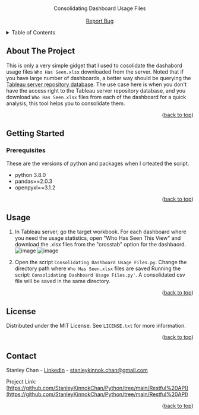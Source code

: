 <!-- PROJECT LOGO -->
<br />
<div align="center">
  <p align="center">
    Consolidating Dashboard Usage Files
    <br />
    <br />
    <a href="https://github.com/StanleyKinnokChan/Python/issues">Report Bug</a>
  </p>
</div>


<!-- TABLE OF CONTENTS -->
<details>
  <summary>Table of Contents</summary>
  <ol>
    <li>
      <a href="#about-the-project">About The Project</a>
    </li>
    <li>
      <a href="#getting-started">Getting Started</a>
      <ul>
        <li><a href="#prerequisites">Prerequisites</a></li>
      </ul>
    </li>
    <li><a href="#usage">Usage</a></li>
    <li><a href="#contact">Contact</a></li>
  </ol>
</details>


<!-- ABOUT THE PROJECT -->
## About The Project

This is only a very simple gidget that I used to cosolidate the dashabord usage files `Who Has Seen.xlsx` downloaded from the server. Noted that if you have large number of dashboards, a better way should be querying the [Tableau server repository database](https://tableau.github.io/tableau-data-dictionary/2022.1/data_dictionary.html). The use case here is when you don't have the access right to the Tableau server repository database, and you download `Who Has Seen.xlsx` files from each of the dashboard for a quick analysis, this tool helps you to consolidate them.  

<p align="right">(<a href="#readme-top">back to top</a>)</p>


<!-- GETTING STARTED -->
## Getting Started

### Prerequisites

These are the versions of python and packages when I crteated the script.
* python 3.8.0
* pandas==2.0.3
* openpyxl==3.1.2

<p align="right">(<a href="#readme-top">back to top</a>)</p>

<!-- USAGE EXAMPLES -->
## Usage
1. In Tableau server, go the target workbook. For each dashboard where you need the usage statistics, open "Who Has Seen This View" and download the .xlsx files from the "crosstab" option for the dashbaord. 
![image](https://i.imgur.com/PX1VVZW.png) ![image](https://i.imgur.com/7SHuWTk.png)

2. Open the script `Consolidating Dashboard Usage Files.py`. Change the directory path where `Who Has Seen.xlsx` files are saved
Running the script: `Consolidating Dashboard Usage Files.py'`. A consolidated csv file will be saved in the same directory.
<p align="right">(<a href="#readme-top">back to top</a>)</p>

<!-- LICENSE -->
## License

Distributed under the MIT License. See `LICENSE.txt` for more information.

<p align="right">(<a href="#readme-top">back to top</a>)</p>


<!-- CONTACT -->
## Contact

Stanley Chan - [LinkedIn](https://www.linkedin.com/in/staneykinnok-chan/) - stanleykinnok.chan@gmail.com

Project Link: [https://github.com/StanleyKinnokChan/Python/tree/main/Restful%20API](https://github.com/StanleyKinnokChan/Python/tree/main/Restful%20API)

<p align="right">(<a href="#readme-top">back to top</a>)</p>



<!-- MARKDOWN LINKS & IMAGES -->
<!-- https://www.markdownguide.org/basic-syntax/#reference-style-links -->

[forks-url]: https://github.com/othneildrew/Best-README-Template/network/members

